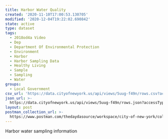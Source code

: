 ```yaml
---
title: Harbor Water Quality
created: '2020-11-10T17:00:53.130705'
modified: '2020-12-04T19:22:02.690842'
state: active
type: dataset
tags:
  - 2018od4a Video
  - Dep
  - Department Of Environmental Protection
  - Environment
  - Harbor
  - Harbor Sampling Data
  - Healthy Living
  - Sample
  - Sampling
  - Water
groups:
  - Local Government
csv_url: 'https://data.cityofnewyork.us/api/views/5uug-f49n/rows.csv?accessType=DOWNLOAD'
json_url: >-
  https://data.cityofnewyork.us/api/views/5uug-f49n/rows.json?accessType=DOWNLOAD
layout: post
postman_collection_url: >-
  https://www.postman.com/thedaydasource/workspace/city-of-new-york/collection/15909983-7a20d170-207d-4de2-99be-13ce3f642162
---
```

Harbor water sampling information
